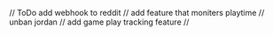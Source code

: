 // ToDo add webhook to reddit
// add feature that moniters playtime
// unban jordan
// add game play tracking feature
//
